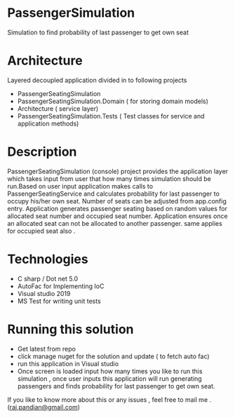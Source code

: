 # PassengerSimulation
Simulation to find probability of last passenger to get own seat

# Architecture

Layered decoupled application divided in to following projects

  * PassengerSeatingSimulation 
  * PassengerSeatingSimulation.Domain ( for storing domain models)
  * Architecture ( service layer)
  * PassengerSeatingSimulation.Tests ( Test classes for service and application methods)

# Description

  PassengerSeatingSimulation (console) project provides the application layer which takes input from user that how many times simulation should be run.Based on user input application makes calls to PassengerSeatingService and calculates probability for last passenger to occupy his/her own seat. Number of seats can be adjusted from app.config entry.
Application generates passenger seating based on random values for allocated seat number and occupied seat number. Application ensures once an allocated seat can not be allocated to another passenger. same applies for occupied seat also .

# Technologies

  * C sharp / Dot net 5.0 
  * AutoFac for Implementing IoC
  * Visual studio 2019
  * MS Test for writing unit tests

# Running this solution

  * Get latest from repo
  * click manage nuget for the solution and update ( to fetch auto fac)
  * run this application in Visual studio 
  * Once screen is loaded input how many times you like to run this simulation , once user inputs this application will run generating passengers and finds probability for last     passenger to get own seat.

If you like to know more about this or any issues , feel free to mail me . (raj.pandian@gmail.com)


   

